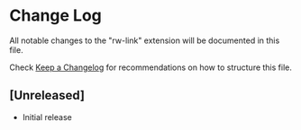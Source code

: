 # Change Log

All notable changes to the "rw-link" extension will be documented in this file.

Check [Keep a Changelog](http://keepachangelog.com/) for recommendations on how to structure this file.

## [Unreleased]

- Initial release